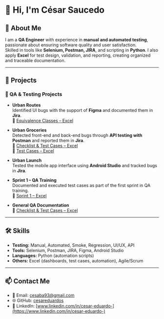 # 👋 Hi, I'm César Saucedo 

## 🚀 About Me  
I am a **QA Engineer** with experience in **manual and automated testing**, passionate about ensuring software quality and user satisfaction.  
Skilled in tools like **Selenium, Postman, JIRA**, and scripting in **Python**. I also apply **Excel** for test design, validation, and reporting, creating organized and traceable documentation.  

---

## 📂 Projects  

### 📝 QA & Testing Projects  
- **Urban Routes**  
  Identified UI bugs with the support of **Figma** and documented them in **Jira**.  
  📄 [Equivalence Classes – Excel](Clases%20de%20equivalencia%20para%20Urban%20Routes.xlsx)  

- **Urban Groceries**  
  Detected front-end and back-end bugs through **API testing with Postman** and reported them in **Jira**.  
  📄 [Checklist & Test Cases – Excel](Lista%20de%20comprobación%20y%20casos%20de%20prueba%20para%20Urban%20Groceries.xlsx)  
  📄 [Test Cases – Excel](Casos%20de%20prueba%20para%20Urban%20Groceries.xlsx)  

- **Urban Launch**  
  Tested the mobile app interface using **Android Studio** and tracked bugs in **Jira**.  

- **Sprint 1 – QA Training**  
  Documented and executed test cases as part of the first sprint in QA training.  
  📄 [Sprint 1 – Excel](César%20Saucedo,%20grupo%2041%20-%201.er%20sprint.xlsx)  

- **General QA Documentation**  
  📄 [Checklist & Test Cases – Excel](Lista%20de%20comprobaciones%20y%20casos%20de%20prueba.xlsx)  

---

## 🛠️ Skills  
- **Testing:** Manual, Automated, Smoke, Regression, UI/UX, API  
- **Tools:** Selenium, Postman, JIRA, Figma, Android Studio  
- **Languages:** Python (automation scripts)  
- **Others:** Excel (dashboards, test cases, automation), Agile/Scrum  

---

## 📫 Contact Me  
- 📧 Email: cesaba93@gmail.com  
- 🌐 GitHub: [cesareduardos](https://github.com/cesareduardos/cesareduardos)  
- 💼 LinkedIn: [www.linkedin.com/in/cesar-eduardo-](https://www.linkedin.com/in/cesar-eduardo-)
